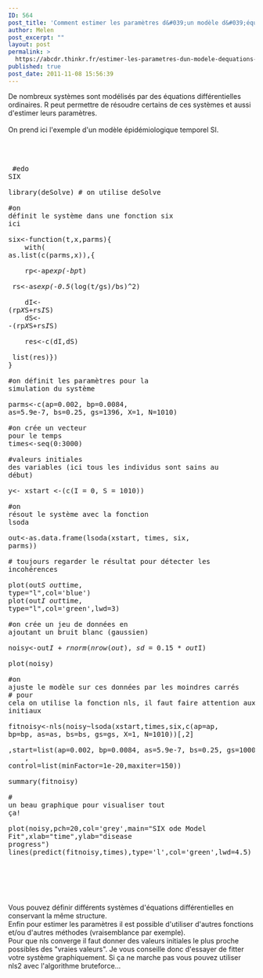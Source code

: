 ```yaml
---
ID: 564
post_title: 'Comment estimer les paramètres d&#039;un modèle d&#039;équations différentielles ordinaires par les moindres carrés avec R ?'
author: Melen
post_excerpt: ""
layout: post
permalink: >
  https://abcdr.thinkr.fr/estimer-les-parametres-dun-modele-dequations-differentielles-ordinaires-par-les-moindres-carres/
published: true
post_date: 2011-11-08 15:56:39
---
```

De nombreux systèmes sont modélisés par des équations différentielles ordinaires. R peut permettre de résoudre certains de ces systèmes et aussi d'estimer leurs paramètres.<br /><br />On prend ici l'exemple d'un modèle épidémiologique temporel SI.<br /><br /> <pre><br /><br /> #edo SIX<br /><br />library(deSolve) # on utilise deSolve<br /><br />#on définit le système dans une fonction six ici<br /><br />six&lt;-function(t,x,parms){<br />    with( as.list(c(parms,x)),{<br /><br />    rp&lt;-ap*exp(-bp*t)<br />    rs&lt;-as*exp(-0.5*(log(t/gs)/bs)^2)<br />    <br />    dI&lt;- (rp*X*S+rs*I*S)<br />    dS&lt;- -(rp*X*S+rs*I*S)<br /><br />    res&lt;-c(dI,dS)<br />    list(res)})<br />}<br /><br />#on définit les paramètres pour la simulation du système<br /><br />parms&lt;-c(ap=0.002, bp=0.0084, as=5.9e-7, bs=0.25, gs=1396, X=1, N=1010)<br /><br />#on crée un vecteur pour le temps<br />times&lt;-seq(0:3000)<br /><br />#valeurs initiales des variables (ici tous les individus sont sains au début)<br /><br />y&lt;- xstart &lt;-(c(I = 0, S = 1010))<br /><br />#on résout le système avec la fonction lsoda<br /><br />out&lt;-as.data.frame(lsoda(xstart, times, six, parms))<br /><br /># toujours regarder le résultat pour détecter les incohérences<br /><br />plot(out$S~out$time, type="l",col='blue')<br />plot(out$I~out$time, type="l",col='green',lwd=3)<br /><br />#on crée un jeu de données en ajoutant un bruit blanc (gaussien)<br /><br />noisy&lt;-out$I+rnorm(nrow(out),sd=0.15*out$I)<br /><br />plot(noisy)<br /><br />#on ajuste le modèle sur ces données par les moindres carrés<br /># pour cela on utilise la fonction nls, il faut faire attention aux paramètres initiaux<br /><br />fitnoisy&lt;-nls(noisy~lsoda(xstart,times,six,c(ap=ap, bp=bp, as=as, bs=bs, gs=gs, X=1, N=1010))[,2]<br />     ,start=list(ap=0.002, bp=0.0084, as=5.9e-7, bs=0.25, gs=1000)<br />    , control=list(minFactor=1e-20,maxiter=150))<br /><br />summary(fitnoisy)<br /><br /># un beau graphique pour visualiser tout ça!<br /><br />plot(noisy,pch=20,col='grey',main="SIX ode Model Fit",xlab="time",ylab="disease progress")<br />lines(predict(fitnoisy,times),type='l',col='green',lwd=4.5)<br /><br /> <br /></pre> <br /><br />Vous pouvez définir différents systèmes d'équations différentielles en conservant la même structure.<br />Enfin pour estimer les paramètres il est possible d'utiliser d'autres fonctions et/ou d'autres méthodes (vraisemblance par exemple).<br />Pour que nls converge il faut donner des valeurs initiales le plus proche possibles des "vraies valeurs". Je vous conseille donc d'essayer de fitter votre système graphiquement. Si ça ne marche pas vous pouvez utiliser nls2 avec l'algorithme bruteforce...<br /><br />